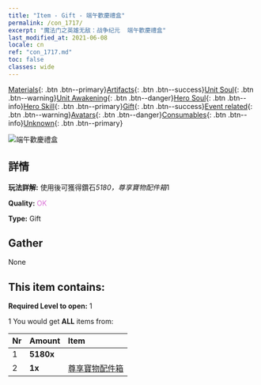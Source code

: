 ```yaml
---
title: "Item - Gift - 端午歡慶禮盒"
permalink: /con_1717/
excerpt: "魔法门之英雄无敌：战争纪元  端午歡慶禮盒"
last_modified_at: 2021-06-08
locale: cn
ref: "con_1717.md"
toc: false
classes: wide
---
```

 [Materials](/ItemsCN/){: .btn .btn--primary}[Artifacts](/ItemsCN/Artifacts/){: .btn .btn--success}[Unit Soul](/ItemsCN/UnitSoul/){: .btn .btn--warning}[Unit Awakening](/ItemsCN/UnitAwakening/){: .btn .btn--danger}[Hero Soul](/ItemsCN/HeroSoul/){: .btn .btn--info}[Hero Skill](/ItemsCN/HeroSkill/){: .btn .btn--primary}[Gift](/ItemsCN/Gift/){: .btn .btn--success}[Event related](/ItemsCN/Events/){: .btn .btn--warning}[Avatars](/ItemsCN/Avatars/){: .btn .btn--danger}[Consumables](/ItemsCN/Consumables/){: .btn .btn--info}[Unknown](/ItemsCN/Unknown/){: .btn .btn--primary}

 ![端午歡慶禮盒](/images/t/i_907331.png)

## 詳情
 **玩法詳解:** 使用後可獲得鑽石*5180，尊享寶物配件箱*1

 **Quality:** <span style="color: #DA70D6">OK</span>

 **Type:** Gift

## Gather

  None

## This item contains:

 **Required Level to open:** 1

 1 You would get **ALL** items  from:

  | Nr | Amount |     Item    |
  |:---|:-------|:------------|
  | 1 |  **5180x** | <i class="fas fa-gem"/> |  | 
  | 2 |  **1x** | [尊享寶物配件箱](/cn/Items/con_1721/) |  | 
